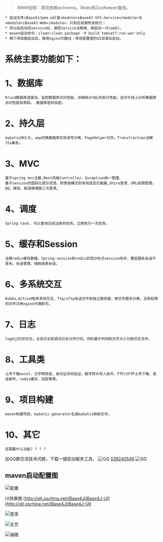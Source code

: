 >####说明：项目依赖activemq、Redis和ZooKeeper服务。

```
* 启动文件iBase4J/pom.xml里<module>iBase4J-SYS-Service</module>与<module>iBase4J-Web</module>，只有在前面的会执行；
* 所以在启动完service后，请把service注释掉，再启动一次(web)。
* maven启动命令：clean:clean package -P build tomcat7:run-war-only
* 两个项目都启动后，使用nginx代理UI：修改配置里的UI目录后启动。
```

系统主要功能如下：
======
1、数据库
======

    Druid数据库连接池，监控数据库访问性能，详细统计SQL的执行性能，这对于线上分析数据库访问性能有帮助。 数据库密码加密。

2、持久层
======

    mybatis持久化，aop切换数据库实现读写分离，PageHelper分页。Transtraction注解Jta事务。

3、MVC
======

    基于spring mvc注解,Rest风格Controller。Exception统一管理。
    基于session的国际化提示信息，职责链模式的本地语言拦截器,Shiro登录、URL权限管理。
    QQ、微信、新浪微博第三方登录。

4、调度
======

    Spring task, 可以查询已经注册的任务。立即执行一次任务。

5、缓存和Session
===========

    注解redis缓存数据，Spring-session和redis实现分布式session同步，重启服务会话不丢失。会话管理，强制结束会话。

6、多系统交互
===========

    Dubbo,ActiveMQ多系统交互，ftp/sftp发送文件到独立服务器，使文件服务分离。没有权限的文件只用nginx代理即可。

7、日志
===========

    log4j2打印日志，业务日志和调试日志分开打印。同时基于时间和文件大小分割日志文件。

8、工具类
===========

    上传下载excel，汉字转拼音，身份证号码验证，数字转大写人民币，FTP/SFTP上传下载，发送邮件，redis缓存，加密等等。

9、项目构建
===========

    maven构建项目，mybatis generator生成mybatis映射文件。 

10、其它
===========

    还需要什么功能? ? ? ?
加QQ群交流技术问题，下载一键启动服务工具。
![QQ](http://pub.idqqimg.com/wpa/images/group.png "QQ")
[538240548](http://shang.qq.com/wpa/qunwpa?idkey=b0fb32618d54e6a7f3cb718cd469b2952c8a968b1ef6f17fd68c83338ae4bce3)
![QQ](http://git.oschina.net/iBase4J/iBase4J/raw/master/img/1464169485871.png "QQ")

maven启动配置图
---
![配置](http://git.oschina.net/iBase4J/iBase4J/raw/9caa79d7beb3f528bcaa66feec472315024d82ee/maven-config.png "maven配置")

UI效果图
[http://git.oschina.net/iBase4J/iBase4J-UI](http://git.oschina.net/iBase4J/iBase4J-UI)


![登录](http://git.oschina.net/iBase4J/iBase4J/raw/master/img/login.png "登录")

![主页](http://git.oschina.net/iBase4J/iBase4J/raw/master/img/index.png "主页")

![捐赠](http://git.oschina.net/iBase4J/iBase4J/raw/master/img/contribute.png "捐赠")